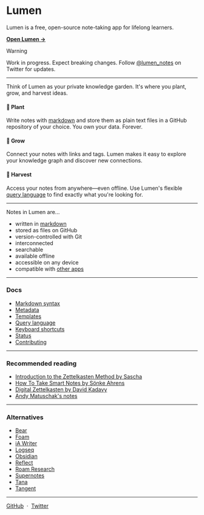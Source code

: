# Lumen

Lumen is a free, open-source note-taking app for lifelong learners.

[**Open Lumen →**](https://app.uselumen.com)

> [!WARNING]
>  Work in progress. Expect breaking changes. Follow [@lumen_notes](https://twitter.com/lumen_notes) on Twitter for updates.

---

Think of Lumen as your private knowledge garden. It's where you plant, grow, and harvest ideas.

#### 🌱 Plant

Write notes with [markdown](/docs/markdown-syntax.md) and store them as plain text files in a GitHub repository of your choice. You own your data. Forever.

#### 🌿 Grow

Connect your notes with links and tags. Lumen makes it easy to explore your knowledge graph and discover new connections.

#### 🌻 Harvest

Access your notes from anywhere—even offline. Use Lumen's flexible [query language](/docs/query-language.md) to find exactly what you're looking for.

---

Notes in Lumen are...

- written in [markdown](/docs/markdown-syntax.md)
- stored as files on GitHub
- version-controlled with Git
- interconnected
- searchable
- available offline
- accessible on any device
- compatible with [other apps](#alternatives)

---

### Docs

- [Markdown syntax](/docs/markdown-syntax.md)
- [Metadata](/docs/metadata.md)
- [Templates](/docs/templates.md)
- [Query language](/docs/query-language.md)
- [Keyboard shortcuts](/docs/keyboard-shortcuts.md)
- [Status](/docs/status.md)
- [Contributing](https://github.com/lumen-notes/lumen/blob/main/CONTRIBUTING.md)

---

### Recommended reading

- [Introduction to the Zettelkasten Method by Sascha](https://zettelkasten.de/introduction/)
- [How To Take Smart Notes by Sönke Ahrens](https://takesmartnotes.com/)
- [Digital Zettelkasten by David Kadavy](https://www.amazon.com/dp/0578928094)
- [Andy Matuschak's notes](https://notes.andymatuschak.org/)

---

### Alternatives

- [Bear](https://bear.app)
- [Foam](https://foambubble.github.io/foam)
- [iA Writer](https://ia.net/writer)
- [Logseq](https://logseq.com)
- [Obsidian](https://obsidian.md)
- [Reflect](https://reflect.app)
- [Roam Research](https://roamresearch.com)
- [Supernotes](https://supernotes.app)
- [Tana](https://tana.inc)
- [Tangent](https://www.tangentnotes.com)

---

[GitHub](https://github.com/lumen-notes/lumen)&nbsp;&nbsp;·&nbsp;&nbsp;[Twitter](https://twitter.com/lumen_notes)
